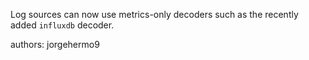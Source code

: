 Log sources can now use metrics-only decoders such as the recently added `influxdb` decoder.

authors: jorgehermo9
